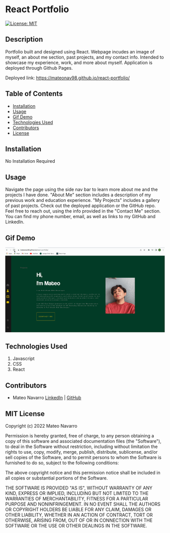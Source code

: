 # React Portfolio
[![License: MIT](https://img.shields.io/badge/License-MIT-yellow.svg)](https://opensource.org/licenses/MIT)

## Description
Portfolio built and designed using React. Webpage incudes an image of myself, an about me section, past projects, and my contact info. Intended to showcase my experience, work, and more about myself. Application is deployed through Github Pages.

Deployed link: https://mateonav98.github.io/react-portfolio/


## Table of Contents
* [Installation](#installation)
* [Usage](#usage)
* [Gif Demo](#gif-demo)
* [Technologies Used](#technologies-used)
* [Contributors](#contributors)
* [License](#license)


## Installation
No Installation Required


## Usage

Navigate the page using the side nav bar to learn more about me and the projects I have done.  "About Me" section includes a description of my previous work and education experience. "My Projects" includes a gallery of past projects. Check out the deployed application or the GitHub repo. Feel free to reach out, using the info provided in the "Contact Me" section. You can find my phone number, email, as well as links to my GitHub and LinkedIn.


## Gif Demo

<img src="./src/assets/react-portfolio.gif" width=900px>


## Technologies Used

1. Javascript
2. CSS
3. React


## Contributors
* Mateo Navarro [LinkedIn](https://www.linkedin.com/in/mateonav/) | [GitHub](https://github.com/mateonav98)

## MIT License

Copyright (c) 2022 Mateo Navarro

Permission is hereby granted, free of charge, to any person obtaining a copy
of this software and associated documentation files (the "Software"), to deal
in the Software without restriction, including without limitation the rights
to use, copy, modify, merge, publish, distribute, sublicense, and/or sell
copies of the Software, and to permit persons to whom the Software is
furnished to do so, subject to the following conditions:

The above copyright notice and this permission notice shall be included in all
copies or substantial portions of the Software.

THE SOFTWARE IS PROVIDED "AS IS", WITHOUT WARRANTY OF ANY KIND, EXPRESS OR
IMPLIED, INCLUDING BUT NOT LIMITED TO THE WARRANTIES OF MERCHANTABILITY,
FITNESS FOR A PARTICULAR PURPOSE AND NONINFRINGEMENT. IN NO EVENT SHALL THE
AUTHORS OR COPYRIGHT HOLDERS BE LIABLE FOR ANY CLAIM, DAMAGES OR OTHER
LIABILITY, WHETHER IN AN ACTION OF CONTRACT, TORT OR OTHERWISE, ARISING FROM,
OUT OF OR IN CONNECTION WITH THE SOFTWARE OR THE USE OR OTHER DEALINGS IN THE
SOFTWARE.